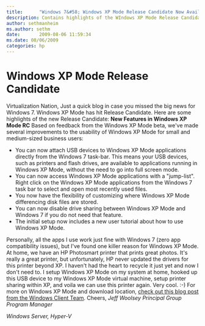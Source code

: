 ```yaml
---
title:      "Windows 7&#58; Windows XP Mode Release Candidate Now Available"
description: Contains highlights of the WIndows XP Mode Release Candidate for Windows 7.
author: sethmanheim
ms.author: sethm
date:       2009-08-06 11:59:34
ms.date: 08/06/2009
categories: hp
---
```

# Windows XP Mode Release Candidate
Virtualization Nation, Just a quick blog in case you missed the big news for Windows 7. Windows XP Mode has hit Release Candidate. Here are some highlights of the new Release Candidate: **New Features in Windows XP Mode RC** Based on feedback from the Windows XP Mode beta, we've made several improvements to the usability of Windows XP Mode for small and medium-sized business users: 

  * You can now attach USB devices to Windows XP Mode applications directly from the Windows 7 task-bar. This means your USB devices, such as printers and flash drives, are available to applications running in Windows XP Mode, without the need to go into full screen mode. 
  * You can now access Windows XP Mode applications with a "jump-list". Right click on the Windows XP Mode applications from the Windows 7 task bar to select and open most recently used files. 
  * You now have the flexibility of customizing where Windows XP Mode differencing disk files are stored. 
  * You can now disable drive sharing between Windows XP Mode and Windows 7 if you do not need that feature. 
  * The initial setup now includes a new user tutorial about how to use Windows XP Mode. 

Personally, all the apps I use work just fine with Windows 7 (zero app compatibility issues), but I've found one killer reason for Windows XP Mode. At home, we have an HP Photosmart printer that prints great photos. It's really a great printer, but unfortunately, HP never updated the drivers for this printer beyond XP. I haven't had the heart to recycle it just yet and now I don't need to. I setup Windows XP Mode on my system at home, hooked up this USB device to my Windows XP Mode virtual machine, setup printer sharing within XP, and voila we can use this printer again. Very cool. :-) For more on Windows XP Mode and download location, [check out this blog post from the Windows Client Team](http://windowsteamblog.com/blogs/windows7/archive/2009/08/04/windows-xp-mode-rc-now-available.aspx). Cheers, _Jeff Woolsey_ _Principal Group Program Manager_

_Windows Server, Hyper-V_
